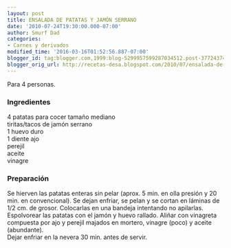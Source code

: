 ```yaml
---
layout: post
title: ENSALADA DE PATATAS Y JAMÓN SERRANO
date: '2010-07-24T19:30:00.000-07:00'
author: Smurf Dad
categories:
- Carnes y derivados
modified_time: '2016-03-16T01:52:56.887-07:00'
blogger_id: tag:blogger.com,1999:blog-5299957599287034512.post-3772437404036990397
blogger_orig_url: http://recetas-desa.blogspot.com/2010/07/ensalada-de-patatas-y-jamon-serrano.html
---
```


Para 4 personas.<br><h3>Ingredientes</h3><p>4 patatas para cocer tama&ntilde;o mediano<br/>tiritas/tacos de jam&oacute;n serrano<br/>1 huevo duro<br/>1 diente ajo<br/>perejil<br/>aceite<br/>vinagre<br/></p><h3>Preparaci&oacute;n</h3><p>Se hierven las patatas enteras sin pelar (aprox. 5 min. en olla presi&oacute;n y 20 min. en convencional). Se dejan enfriar, se pelan y se cortan en l&aacute;minas de 1/2 cm. de grosor. Colocarlas en una bandeja intentando no apilarlas. Espolvorear las patatas con el jam&oacute;n y huevo rallado. Ali&ntilde;ar con vinagreta compuesta por ajo y perejil majados en mortero, vinagre (poco) y aceite (abundante).<br/>Dejar enfriar en la nevera 30 min. antes de servir.</p>